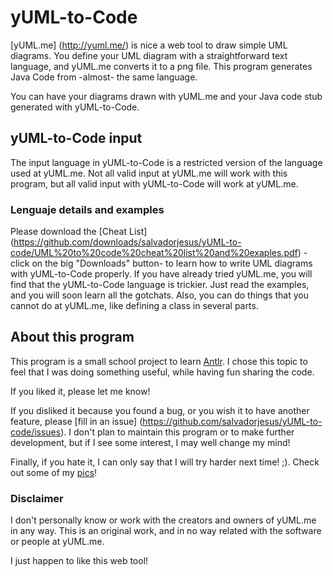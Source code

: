 yUML-to-Code
============
[yUML.me] (http://yuml.me/) is nice a web tool to draw simple UML diagrams. You define your UML diagram with a straightforward text language, and yUML.me converts it to a png file. This program generates Java Code from -almost- the same language.

You can have your diagrams drawn with yUML.me and your Java code stub generated with yUML-to-Code.

yUML-to-Code input
------------------
The input language in yUML-to-Code is a restricted version of the language used at yUML.me. Not all valid input at yUML.me will work with this program, but all valid input with yUML-to-Code will work at yUML.me.

### Lenguaje details and examples
Please download the [Cheat List] (https://github.com/downloads/salvadorjesus/yUML-to-code/UML%20to%20code%20cheat%20list%20and%20exaples.pdf) -click on the big "Downloads" button- to learn how to write UML diagrams with yUML-to-Code properly.
If you have already tried yUML.me, you will find that the yUML-to-Code language is trickier. Just read the examples, and you will soon learn all the gotchats.
Also, you can do things that you cannot do at yUML.me, like defining a class in several parts.

About this program
------------------
This program is a small school project to learn [Antlr](http://www.antlr.org/). I chose this topic to feel that I was doing something useful, while having fun sharing the code.

If you liked it, please let me know!

If you disliked it because you found a bug, or you wish it to have another feature, please [fill in an issue] (https://github.com/salvadorjesus/yUML-to-code/issues). I don't plan to maintain this program or to make further development, but if I see some interest, I may well change my mind!

Finally, if you hate it, I can only say that I will try harder next time! ;). Check out some of my [pics](https://profiles.google.com/salvadorjesus/photos/5481492753093488689)!

### Disclaimer
I don't personally know or work with the creators and owners of yUML.me in any way. This is an original work, and in no way related with the software or people at yUML.me.

I just happen to like this web tool!